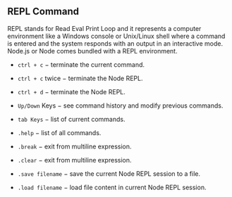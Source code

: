 ## REPL Command

REPL stands for Read Eval Print Loop and it represents a computer environment like a Windows console or Unix/Linux shell where a command is entered and the system responds with an output in an interactive mode. Node.js or Node comes bundled with a REPL environment. 

* `ctrl + c` − terminate the current command.

* `ctrl + c` twice − terminate the Node REPL.

* `ctrl + d` − terminate the Node REPL.

* `Up/Down` Keys − see command history and modify previous commands.

* `tab Keys` − list of current commands.

* `.help` − list of all commands.

* `.break` − exit from multiline expression.

* `.clear` − exit from multiline expression.

* `.save filename` − save the current Node REPL session to a file.

* `.load filename` − load file content in current Node REPL session.